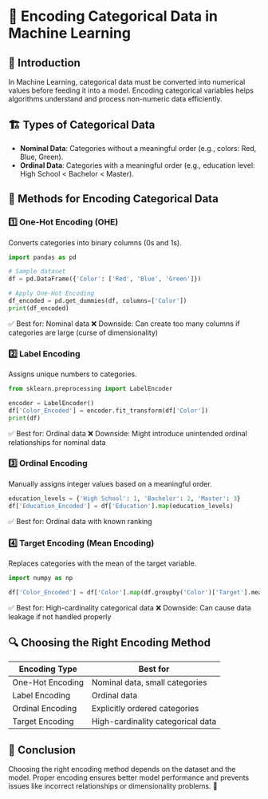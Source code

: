 # 📌 Encoding Categorical Data in Machine Learning

## 📖 Introduction
In Machine Learning, categorical data must be converted into numerical values before feeding it into a model. Encoding categorical variables helps algorithms understand and process non-numeric data efficiently.

## 🏗️ Types of Categorical Data
- **Nominal Data**: Categories without a meaningful order (e.g., colors: Red, Blue, Green).
- **Ordinal Data**: Categories with a meaningful order (e.g., education level: High School < Bachelor < Master).

## 🚀 Methods for Encoding Categorical Data

### 1️⃣ One-Hot Encoding (OHE)
Converts categories into binary columns (0s and 1s).
```python
import pandas as pd

# Sample dataset
df = pd.DataFrame({'Color': ['Red', 'Blue', 'Green']})

# Apply One-Hot Encoding
df_encoded = pd.get_dummies(df, columns=['Color'])
print(df_encoded)
```
✅ Best for: Nominal data
❌ Downside: Can create too many columns if categories are large (curse of dimensionality)

### 2️⃣ Label Encoding
Assigns unique numbers to categories.
```python
from sklearn.preprocessing import LabelEncoder

encoder = LabelEncoder()
df['Color_Encoded'] = encoder.fit_transform(df['Color'])
print(df)
```
✅ Best for: Ordinal data
❌ Downside: Might introduce unintended ordinal relationships for nominal data

### 3️⃣ Ordinal Encoding
Manually assigns integer values based on a meaningful order.
```python
education_levels = {'High School': 1, 'Bachelor': 2, 'Master': 3}
df['Education_Encoded'] = df['Education'].map(education_levels)
```
✅ Best for: Ordinal data with known ranking

### 4️⃣ Target Encoding (Mean Encoding)
Replaces categories with the mean of the target variable.
```python
import numpy as np

df['Color_Encoded'] = df['Color'].map(df.groupby('Color')['Target'].mean())
```
✅ Best for: High-cardinality categorical data
❌ Downside: Can cause data leakage if not handled properly

## 🔍 Choosing the Right Encoding Method
| Encoding Type  | Best for |
|--------------|---------|
| One-Hot Encoding | Nominal data, small categories |
| Label Encoding | Ordinal data |
| Ordinal Encoding | Explicitly ordered categories |
| Target Encoding | High-cardinality categorical data |

## 🏁 Conclusion
Choosing the right encoding method depends on the dataset and the model. Proper encoding ensures better model performance and prevents issues like incorrect relationships or dimensionality problems. 🚀

